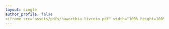 ```yaml
---
layout: single
author_profile: false
<iframe src="assets/pdfs/haworthia-livreto.pdf" width="100% height=100%"></iframe>
---
```

